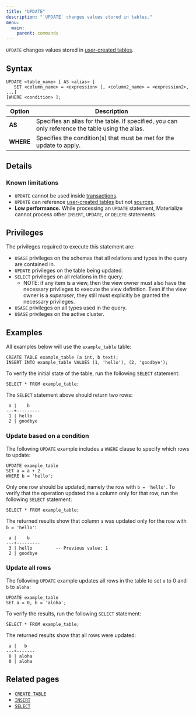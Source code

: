 ```yaml
---
title: "UPDATE"
description: "`UPDATE` changes values stored in tables."
menu:
  main:
    parent: commands
---
```


`UPDATE` changes values stored in [user-created tables](../create-table).

## Syntax

```mzsql
UPDATE <table_name> [ AS <alias> ]
   SET <column_name> = <expression> [, <column2_name> = <expression2>, ...]
[WHERE <condition> ];
```

Option       | Description
-------------|------------
**AS**       | Specifies an alias for the table. If specified, you can only reference the table using the alias.
**WHERE**    | Specifies the condition(s) that must be met for the update to apply.

## Details

### Known limitations

* `UPDATE` cannot be used inside [transactions](../begin).
* `UPDATE` can reference [user-created tables](../create-table) but not [sources](../create-source).
* **Low performance.** While processing an `UPDATE` statement, Materialize cannot
  process other `INSERT`, `UPDATE`, or `DELETE` statements.

## Privileges

The privileges required to execute this statement are:

- `USAGE` privileges on the schemas that all relations and types in the query are contained in.
- `UPDATE` privileges on the table being updated.
- `SELECT` privileges on all relations in the query.
  - NOTE: if any item is a view, then the view owner must also have the necessary privileges to
    execute the view definition. Even if the view owner is a _superuser_, they still must explicitly be
    granted the necessary privileges.
- `USAGE` privileges on all types used in the query.
- `USAGE` privileges on the active cluster.

## Examples

All examples below will use the `example_table` table:

```mzsql
CREATE TABLE example_table (a int, b text);
INSERT INTO example_table VALUES (1, 'hello'), (2, 'goodbye');
```

To verify the initial state of the table, run the following `SELECT` statement:

```mzsql
SELECT * FROM example_table;
```

The `SELECT` statement above should return two rows:

```
 a |    b
---+---------
 1 | hello
 2 | goodbye
```

### Update based on a condition

The following `UPDATE` example includes a `WHERE` clause to specify which rows
to update:

```mzsql
UPDATE example_table
SET a = a + 2
WHERE b = 'hello';
```

Only one row should be updated, namely the row with `b = 'hello'`. To verify
that the operation updated the `a` column only for that row, run the following
`SELECT` statement:

```mzsql
SELECT * FROM example_table;
```

The returned results show that column `a` was updated only for the row with `b
= 'hello'`:

```
 a |    b
---+---------
 3 | hello         -- Previous value: 1
 2 | goodbye
```

### Update all rows

The following `UPDATE` example updates all rows in the table to set `a` to 0 and
`b` to `aloha`:

```mzsql
UPDATE example_table
SET a = 0, b = 'aloha';
```

To verify the results, run the following `SELECT` statement:

```mzsql
SELECT * FROM example_table;
```

The returned results show that all rows were updated:

```
 a |   b
---+-------
 0 | aloha
 0 | aloha
```

## Related pages

- [`CREATE TABLE`](../create-table)
- [`INSERT`](../insert)
- [`SELECT`](../select)
